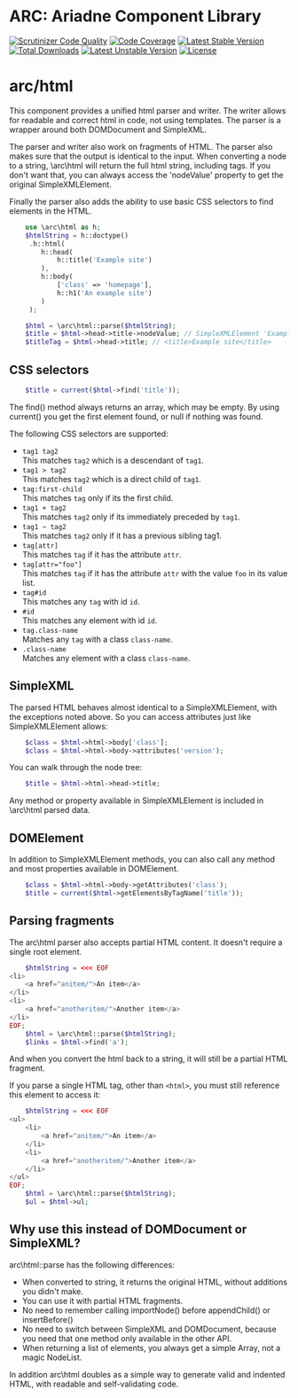 ARC: Ariadne Component Library 
==============================

[![Scrutinizer Code Quality](https://scrutinizer-ci.com/g/Ariadne-CMS/arc-html/badges/quality-score.png?b=master)](https://scrutinizer-ci.com/g/Ariadne-CMS/arc-html/?branch=master)
[![Code Coverage](https://scrutinizer-ci.com/g/Ariadne-CMS/arc-html/badges/coverage.png?b=master)](https://scrutinizer-ci.com/g/Ariadne-CMS/arc-html/)
[![Latest Stable Version](https://poser.pugx.org/arc/html/v/stable.svg)](https://packagist.org/packages/arc/html)
[![Total Downloads](https://poser.pugx.org/arc/xml/downloads.svg)](https://packagist.org/packages/arc/html)
[![Latest Unstable Version](https://poser.pugx.org/arc/html/v/unstable.svg)](https://packagist.org/packages/arc/html)
[![License](https://poser.pugx.org/arc/html/license.svg)](https://packagist.org/packages/arc/html)

arc/html
========

This component provides a unified html parser and writer. The writer allows for readable and correct html in code, not using templates. The parser is a wrapper around both DOMDocument and SimpleXML. 

The parser and writer also work on fragments of HTML. The parser also makes sure that the output is identical to the input.
When converting a node to a string, \arc\html will return the full html string, including tags. If you don't want that, you can always access the 'nodeValue' property to get the original SimpleXMLElement.

Finally the parser also adds the ability to use basic CSS selectors to find elements in the HTML.

```php
	use \arc\html as h;
	$htmlString = h::doctype()
	 .h::html(
	 	h::head(
	 		h::title('Example site')
	 	),
	 	h::body(
	 		['class' => 'homepage'],
	 		h::h1('An example site')
	 	)
	 );
```

```php
	$html = \arc\html::parse($htmlString);
	$title = $html->head->title->nodeValue; // SimpleXMLElement 'Example site'
	$titleTag = $html->head->title; // <title>Example site</title>
```

CSS selectors
-------------

```php
	$title = current($html->find('title'));
```

The find() method always returns an array, which may be empty. By using current() you get the first element found, or null if nothing was found.

The following CSS selectors are supported:

- `tag1 tag2`<br>
  This matches `tag2` which is a descendant of `tag1`.
- `tag1 > tag2`<br>
  This matches `tag2` which is a direct child of `tag1`.
- `tag:first-child`<br>
  This matches `tag` only if its the first child.
- `tag1 + tag2`<br>
  This matches `tag2` only if its immediately preceded by `tag1`.
- `tag1 ~ tag2`<br>
  This matches `tag2` only if it has a previous sibling tag1.
- `tag[attr]`<br>
  This matches `tag` if it has the attribute `attr`.
- `tag[attr="foo"]`<br>
  This matches `tag` if it has the attribute `attr` with the value `foo` in its value list.
- `tag#id`<br>
  This matches any `tag` with id `id`.
- `#id`<br>
  This matches any element with id `id`.
- `tag.class-name`<br>
  Matches any `tag` with a class `class-name`.
- `.class-name`<br>
  Matches any element with a class `class-name`.  

SimpleXML
---------

The parsed HTML behaves almost identical to a SimpleXMLElement, with the exceptions noted above. So you can access attributes just like SimpleXMLElement allows:

```php
	$class = $html->html->body['class'];
	$class = $html->html->body->attributes('version');
```

You can walk through the node tree:

```php
	$title = $html->html->head->title;
```

Any method or property available in SimpleXMLElement is included in \arc\html parsed data.


DOMElement
----------

In addition to SimpleXMLElement methods, you can also call any method and most properties available in DOMElement.

```php
	$class = $html->html->body->getAttributes('class');
	$title = current($html->getElementsByTagName('title'));
```

Parsing fragments
-----------------

The arc\html parser also accepts partial HTML content. It doesn't require a single root element. 

```php
    $htmlString = <<< EOF
<li>
	<a href="anitem/">An item</a>
</li>
<li>
	<a href="anotheritem/">Another item</a>
</li>
EOF;
	$html = \arc\html::parse($htmlString);
	$links = $html->find('a');
```

And when you convert the html back to a string, it will still be a partial HTML fragment.

If you parse a single HTML tag, other than `<html>`, you must still reference this element to access it:

```php
    $htmlString = <<< EOF
<ul>
	<li>
		<a href="anitem/">An item</a>
	</li>
	<li>
		<a href="anotheritem/">Another item</a>
	</li>
</ul>
EOF;
	$html = \arc\html::parse($htmlString);
	$ul = $html->ul;
```


Why use this instead of DOMDocument or SimpleXML?
-------------------------------------------------

arc\html::parse has the following differences:

  - When converted to string, it returns the original HTML, without additions you didn't make.
  - You can use it with partial HTML fragments.
  - No need to remember calling importNode() before appendChild() or insertBefore()
  - No need to switch between SimpleXML and DOMDocument, because you need that one method only available in the other API.
  - When returning a list of elements, you always get a simple Array, not a magic NodeList.

In addition arc\html doubles as a simple way to generate valid and indented HTML, with readable and self-validating code.

